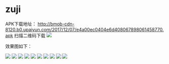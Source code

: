 # zuji
APK下载地址：
http://bmob-cdn-8120.b0.upaiyun.com/2017/12/07/e4a00ec0404e6d408067898061458770.apk
扫描二维码下载
![](https://sourcegraph.com/github.com/wulee510505/zuji@master/-/blob/screenshots/qr_apk.png)


效果图如下：

![](https://github.com/wulee510505/zuji/blob/master/screenshots/zuji_1.jpg)
![](https://github.com/wulee510505/zuji/blob/master/screenshots/zuji_8.jpg)
![](https://github.com/wulee510505/zuji/blob/master/screenshots/zuji_9.jpg)
![](https://github.com/wulee510505/zuji/blob/master/screenshots/zuji_10.jpg)
![](https://github.com/wulee510505/zuji/blob/master/screenshots/zuji_11.jpg)
![](https://github.com/wulee510505/zuji/blob/master/screenshots/zuji_2.jpg)
![](https://github.com/wulee510505/zuji/blob/master/screenshots/zuji_4.jpg)
![](https://github.com/wulee510505/zuji/blob/master/screenshots/zuji_6.jpg)
![](https://github.com/wulee510505/zuji/blob/master/screenshots/zuji_7.jpg)
![](https://github.com/wulee510505/zuji/blob/master/screenshots/zuji_3.jpg)
